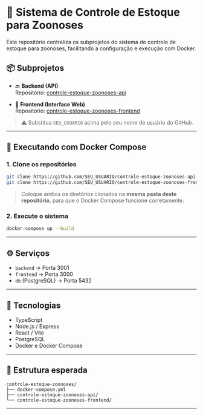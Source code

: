 # 🦠 Sistema de Controle de Estoque para Zoonoses

Este repositório centraliza os subprojetos do sistema de controle de estoque para zoonoses, facilitando a configuração e execução com Docker.

## 📦 Subprojetos

- 🔙 **Backend (API)**  
  Repositório: [controle-estoque-zoonoses-api](https://github.com/SEU_USUARIO/controle-estoque-zoonoses-api)

- 🎨 **Frontend (Interface Web)**  
  Repositório: [controle-estoque-zoonoses-frontend](https://github.com/SEU_USUARIO/controle-estoque-zoonoses-frontend)

> ⚠️ Substitua `SEU_USUARIO` acima pelo seu nome de usuário do GitHub.

---

## 🚀 Executando com Docker Compose

### 1. Clone os repositórios

```bash
git clone https://github.com/SEU_USUARIO/controle-estoque-zoonoses-api.git
git clone https://github.com/SEU_USUARIO/controle-estoque-zoonoses-frontend.git
```

> Coloque ambos os diretórios clonados na **mesma pasta deste repositório**, para que o Docker Compose funcione corretamente.

### 2. Execute o sistema

```bash
docker-compose up --build
```

---

## ⚙️ Serviços

- `backend` → Porta 3001
- `frontend` → Porta 3000
- `db` (PostgreSQL) → Porta 5432

---

## 🧪 Tecnologias

- TypeScript
- Node.js / Express
- React / Vite
- PostgreSQL
- Docker e Docker Compose

---

## 📂 Estrutura esperada

```
controle-estoque-zoonoses/
├── docker-compose.yml
├── controle-estoque-zoonoses-api/
└── controle-estoque-zoonoses-frontend/
```

---
